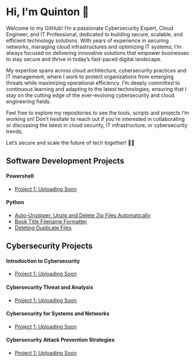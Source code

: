 # Hi, I'm Quinton 👋

Welcome to my GitHub! I’m a passionate Cybersecurity Expert, Cloud Engineer, and IT Professional, dedicated to building secure, scalable, and efficient technology solutions. With years of experience in securing networks, managing cloud infrastructures and optimizing IT systems; I’m always focused on delivering innovative solutions that empower businesses to stay secure and thrive in today’s fast-paced digital landscape.

My expertise spans across cloud architecture, cybersecurity practices and IT management; where I work to protect organizations from emerging threats while maximizing operational efficiency. I’m deeply committed to continuous learning and adapting to the latest technologies, ensuring that I stay on the cutting edge of the ever-evolving cybersecurity and cloud engineering fields.

Feel free to explore my repositories to see the tools, scripts and projects I’m working on! Don’t hesitate to reach out if you’re interested in collaborating or discussing the latest in cloud security, IT infrastructure, or cybersecurity trends.

Let’s secure and scale the future of tech together! 🔐🌐

## Software Development Projects

#### Powershell 
- [Project 1: Uploading Soon](https://github.com/your-username/project1)
#### Python 
- [Auto-Unzipper: Unzip and Delete Zip Files Automatically](https://github.com/Prophesy610/auto_unzipper)
- [Book Title Filename Formatter](https://github.com/Prophesy610/book_title_filename_formatter)
- [Deleting Duplicate Files](https://github.com/Prophesy610/delete_duplicates)
  
## Cybersecurity Projects

#### Introduction to Cybersecurity 
- [Project 1: Uploading Soon](https://github.com/your-username/project1)

#### Cybersecurity Threat and Analysis 
- [Project 1: Uploading Soon](https://github.com/your-username/project4)

#### Cybersecurity for Systems and Networks
- [Project 1: Uploading Soon](https://github.com/your-username/project7)

#### Cybersecurity Attack Prevention Strategies
- [Project 1: Uploading Soon](https://github.com/your-username/project10)

